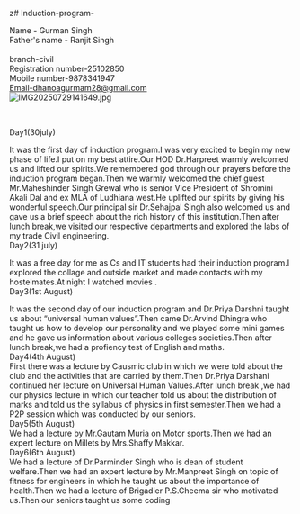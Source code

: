

z# Induction-program-


Name - Gurman Singh
<br>
Father's name - Ranjit Singh 
<br>
<br>
branch-civil
<br>
Registration number-25102850
<br>
Mobile number-9878341947
<br>
Email-dhanoagurmam28@gmail.com
<br>
![IMG20250729141649.jpg](https://github.com/user-attachments/assets/0f1bd609-46dc-499c-a40a-5d478a4bf9f8)

<br>

Day1(30july)
<br>

It was the first day of induction program.I was very excited to begin my new phase of life.I put on my best attire.Our HOD Dr.Harpreet warmly welcomed us and lifted our spirits.We remembered god through our prayers before the induction program began.Then we warmly welcomed the chief guest Mr.Maheshinder Singh Grewal who is senior Vice President of Shromini Akali Dal and ex MLA of Ludhiana west.He uplifted our spirits by giving his wonderful speech.Our principal sir Dr.Sehajpal Singh also welcomed us and gave us a brief speech about the rich history of this institution.Then after lunch break,we visited our respective departments and explored the labs of my trade Civil engineering.
<br>
Day2(31 july)

It was a free day for me as Cs and IT students had their induction program.I explored the collage and outside market and made contacts with my hostelmates.At night I watched movies .
<br>
Day3(1st August)
<br>

It was the second day of our induction program and Dr.Priya Darshni taught us about “universal human values”.Then came Dr.Arvind Dhingra who taught us how to develop our personality and we played some mini games and he gave us information about various colleges societies.Then after lunch break,we had a profiency test of English and maths.
<br>
Day4(4th August)
<br>
First there was a lecture by Causmic club in which we were told about the club and the activities that are carried by them.Then 
Dr.Priya Darshani continued her lecture on Universal Human Values.After lunch break ,we had our physics lecture in which our teacher told us about the distribution of marks and told us the syllabus of physics in first semester.Then we had a P2P session which was conducted by our seniors.
<br>
Day5(5th August)
<br>
We had a lecture by Mr.Gautam Muria on Motor sports.Then we had an expert lecture on Millets by Mrs.Shaffy Makkar.
<br>
Day6(6th August)
<br>
We had a lecture of Dr.Parminder Singh who is dean of student welfare.Then we had an expert lecture by Mr.Manpreet Singh on topic of fitness for engineers in which he taught us about the importance of health.Then we had a lecture of Brigadier P.S.Cheema sir who motivated us.Then our seniors taught us some coding




